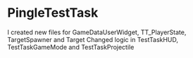 # PingleTestTask
I created new files for GameDataUserWidget, TT_PlayerState, TargetSpawner and Target
Changed logic in TestTaskHUD, TestTaskGameMode and TestTaskProjectile
